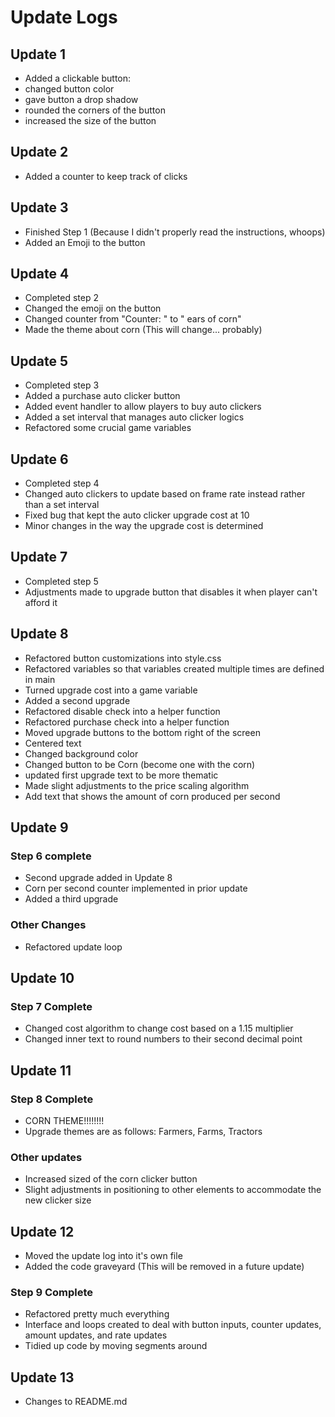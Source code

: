 # Update Logs

## Update 1

- Added a clickable button:
- changed button color
- gave button a drop shadow
- rounded the corners of the button
- increased the size of the button

## Update 2

- Added a counter to keep track of clicks

## Update 3

- Finished Step 1 (Because I didn't properly read the instructions, whoops)
- Added an Emoji to the button

## Update 4

- Completed step 2
- Changed the emoji on the button
- Changed counter from "Counter: " to " ears of corn"
- Made the theme about corn (This will change... probably)

## Update 5

- Completed step 3
- Added a purchase auto clicker button
- Added event handler to allow players to buy auto clickers
- Added a set interval that manages auto clicker logics
- Refactored some crucial game variables

## Update 6

- Completed step 4
- Changed auto clickers to update based on frame rate instead rather than a set interval
- Fixed bug that kept the auto clicker upgrade cost at 10
- Minor changes in the way the upgrade cost is determined

## Update 7

- Completed step 5
- Adjustments made to upgrade button that disables it when player can't afford it

## Update 8

- Refactored button customizations into style.css
- Refactored variables so that variables created multiple times are defined in main
- Turned upgrade cost into a game variable
- Added a second upgrade
- Refactored disable check into a helper function
- Refactored purchase check into a helper function
- Moved upgrade buttons to the bottom right of the screen
- Centered text
- Changed background color
- Changed button to be Corn (become one with the corn)
- updated first upgrade text to be more thematic
- Made slight adjustments to the price scaling algorithm
- Add text that shows the amount of corn produced per second

## Update 9

### Step 6 complete

- Second upgrade added in Update 8
- Corn per second counter implemented in prior update
- Added a third upgrade

### Other Changes

- Refactored update loop

## Update 10

### Step 7 Complete

- Changed cost algorithm to change cost based on a 1.15 multiplier
- Changed inner text to round numbers to their second decimal point

## Update 11

### Step 8 Complete

- CORN THEME!!!!!!!!
- Upgrade themes are as follows: Farmers, Farms, Tractors

### Other updates

- Increased sized of the corn clicker button
- Slight adjustments in positioning to other elements to accommodate the new clicker size

## Update 12

- Moved the update log into it's own file
- Added the code graveyard (This will be removed in a future update)

### Step 9 Complete

- Refactored pretty much everything
- Interface and loops created to deal with button inputs, counter updates, amount updates, and rate updates
- Tidied up code by moving segments around

## Update 13

- Changes to README.md